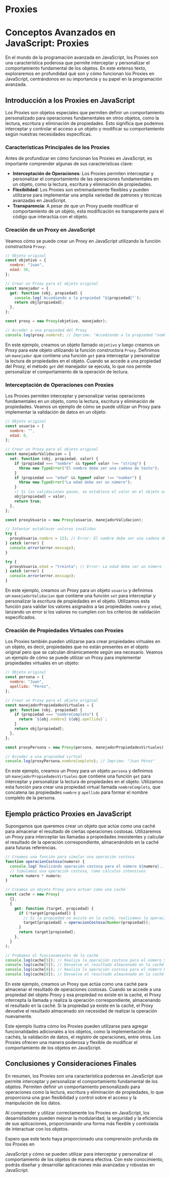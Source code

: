 # Proxies

# **Conceptos Avanzados en JavaScript: Proxies**

En el mundo de la programación avanzada en JavaScript, los Proxies son una característica poderosa que permite interceptar y personalizar el comportamiento fundamental de los objetos. En este extenso texto, exploraremos en profundidad qué son y cómo funcionan los Proxies en JavaScript, centrándonos en su importancia y su papel en la programación avanzada.

## **Introducción a los Proxies en JavaScript**

Los Proxies son objetos especiales que permiten definir un comportamiento personalizado para operaciones fundamentales en otros objetos, como la lectura, escritura y eliminación de propiedades. Esto significa que podemos interceptar y controlar el acceso a un objeto y modificar su comportamiento según nuestras necesidades específicas.

### **Características Principales de los Proxies**

Antes de profundizar en cómo funcionan los Proxies en JavaScript, es importante comprender algunas de sus características clave:

- **Interceptación de Operaciones**: Los Proxies permiten interceptar y personalizar el comportamiento de las operaciones fundamentales en un objeto, como la lectura, escritura y eliminación de propiedades.
- **Flexibilidad**: Los Proxies son extremadamente flexibles y pueden utilizarse para implementar una amplia variedad de patrones y técnicas avanzadas en JavaScript.
- **Transparencia**: A pesar de que un Proxy puede modificar el comportamiento de un objeto, esta modificación es transparente para el código que interactúa con el objeto.

### **Creación de un Proxy en JavaScript**

Veamos cómo se puede crear un Proxy en JavaScript utilizando la función constructora `Proxy`:

```jsx
// Objeto original
const objetivo = {
  nombre: "Juan",
  edad: 30,
};

// Crear un Proxy para el objeto original
const manejador = {
  get: function (obj, propiedad) {
    console.log(`Accediendo a la propiedad "${propiedad}"`);
    return obj[propiedad];
  },
};

const proxy = new Proxy(objetivo, manejador);

// Acceder a una propiedad del Proxy
console.log(proxy.nombre); // Imprime: "Accediendo a la propiedad "nombre"" y luego "Juan"

```

En este ejemplo, creamos un objeto llamado `objetivo` y luego creamos un Proxy para este objeto utilizando la función constructora `Proxy`. Definimos un `manejador` que contiene una función `get` para interceptar y personalizar la lectura de propiedades en el objeto. Cuando se accede a una propiedad del Proxy, el método `get` del manejador se ejecuta, lo que nos permite personalizar el comportamiento de la operación de lectura.

### **Interceptación de Operaciones con Proxies**

Los Proxies permiten interceptar y personalizar varias operaciones fundamentales en un objeto, como la lectura, escritura y eliminación de propiedades. Veamos un ejemplo de cómo se puede utilizar un Proxy para implementar la validación de datos en un objeto:

```jsx
// Objeto original
const usuario = {
  nombre: "",
  edad: 0,
};

// Crear un Proxy para el objeto original
const manejadorValidacion = {
  set: function (obj, propiedad, valor) {
    if (propiedad === "nombre" && typeof valor !== "string") {
      throw new TypeError("El nombre debe ser una cadena de texto");
    }
    if (propiedad === "edad" && typeof valor !== "number") {
      throw new TypeError("La edad debe ser un número");
    }
    // Si las validaciones pasan, se establece el valor en el objeto original
    obj[propiedad] = valor;
    return true;
  },
};

const proxyUsuario = new Proxy(usuario, manejadorValidacion);

// Intentar establecer valores inválidos
try {
  proxyUsuario.nombre = 123; // Error: El nombre debe ser una cadena de texto
} catch (error) {
  console.error(error.message);
}

try {
  proxyUsuario.edad = "treinta"; // Error: La edad debe ser un número
} catch (error) {
  console.error(error.message);
}

```

En este ejemplo, creamos un Proxy para un objeto `usuario` y definimos un `manejadorValidacion` que contiene una función `set` para interceptar y personalizar la escritura de propiedades en el objeto. Utilizamos esta función para validar los valores asignados a las propiedades `nombre` y `edad`, lanzando un error si los valores no cumplen con los criterios de validación especificados.

### **Creación de Propiedades Virtuales con Proxies**

Los Proxies también pueden utilizarse para crear propiedades virtuales en un objeto, es decir, propiedades que no están presentes en el objeto original pero que se calculan dinámicamente según sea necesario. Veamos un ejemplo de cómo se puede utilizar un Proxy para implementar propiedades virtuales en un objeto:

```jsx
// Objeto original
const persona = {
  nombre: "Juan",
  apellido: "Pérez",
};

// Crear un Proxy para el objeto original
const manejadorPropiedadesVirtuales = {
  get: function (obj, propiedad) {
    if (propiedad === "nombreCompleto") {
      return `${obj.nombre} ${obj.apellido}`;
    }
    return obj[propiedad];
  },
};

const proxyPersona = new Proxy(persona, manejadorPropiedadesVirtuales);

// Acceder a una propiedad virtual
console.log(proxyPersona.nombreCompleto); // Imprime: "Juan Pérez"

```

En este ejemplo, creamos un Proxy para un objeto `persona` y definimos un `manejadorPropiedadesVirtuales` que contiene una función `get` para interceptar y personalizar la lectura de propiedades en el objeto. Utilizamos esta función para crear una propiedad virtual llamada `nombreCompleto`, que concatena las propiedades `nombre` y `apellido` para formar el nombre completo de la persona.

## **Ejemplo práctico Proxies en JavaScript**

Supongamos que queremos crear un objeto que actúe como una caché para almacenar el resultado de ciertas operaciones costosas. Utilizaremos un Proxy para interceptar las llamadas a propiedades inexistentes y calcular el resultado de la operación correspondiente, almacenándolo en la caché para futuras referencias.

```jsx
// Creamos una función para simular una operación costosa
function operacionCostosa(numero) {
  console.log(`Realizando operación costosa para el número ${numero}...`);
  // Simulamos una operación costosa, como cálculos intensivos
  return numero * numero;
}

// Creamos un objeto Proxy para actuar como una caché
const cache = new Proxy(
  {},
  {
    get: function (target, propiedad) {
      if (!target[propiedad]) {
        // Si la propiedad no existe en la caché, realizamos la operación y la almacenamos
        target[propiedad] = operacionCostosa(Number(propiedad));
      }
      return target[propiedad];
    },
  }
);

// Probamos el funcionamiento de la caché
console.log(cache[5]); // Realiza la operación costosa para el número 5 y devuelve 25
console.log(cache[5]); // Devuelve el resultado almacenado en la caché (25), sin realizar la operación costosa nuevamente
console.log(cache[8]); // Realiza la operación costosa para el número 8 y devuelve 64
console.log(cache[8]); // Devuelve el resultado almacenado en la caché (64), sin realizar la operación costosa nuevamente

```

En este ejemplo, creamos un Proxy que actúa como una caché para almacenar el resultado de operaciones costosas. Cuando se accede a una propiedad del objeto Proxy y esa propiedad no existe en la caché, el Proxy intercepta la llamada y realiza la operación correspondiente, almacenando el resultado en la caché. Si la propiedad ya existe en la caché, el Proxy devuelve el resultado almacenado sin necesidad de realizar la operación nuevamente.

Este ejemplo ilustra cómo los Proxies pueden utilizarse para agregar funcionalidades adicionales a los objetos, como la implementación de cachés, la validación de datos, el registro de operaciones, entre otros. Los Proxies ofrecen una manera poderosa y flexible de modificar el comportamiento de los objetos en JavaScript.

## **Conclusiones y Consideraciones Finales**

En resumen, los Proxies son una característica poderosa en JavaScript que permite interceptar y personalizar el comportamiento fundamental de los objetos. Permiten definir un comportamiento personalizado para operaciones como la lectura, escritura y eliminación de propiedades, lo que proporciona una gran flexibilidad y control sobre el acceso y la manipulación de los datos.

Al comprender y utilizar correctamente los Proxies en JavaScript, los desarrolladores pueden mejorar la modularidad, la seguridad y la eficiencia de sus aplicaciones, proporcionando una forma más flexible y controlada de interactuar con los objetos.

Espero que este texto haya proporcionado una comprensión profunda de los Proxies en

JavaScript y cómo se pueden utilizar para interceptar y personalizar el comportamiento de los objetos de manera efectiva. Con este conocimiento, podrás diseñar y desarrollar aplicaciones más avanzadas y robustas en JavaScript.